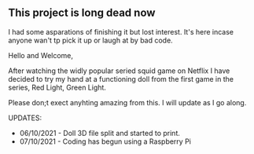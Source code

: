 ## This project is long dead now ##
I had some asparations of finishing it but lost interest.  It's here incase anyone wan't tp pick it up or laugh at by bad code. 


Hello and Welcome,

After watching the widly popular seried squid game on Netflix I have decided to try my hand at a functioning doll from the first game in the series, Red Light, Green Light.

Please don;t exect anyhting amazing from this.  I will update as I go along.

UPDATES:
  - 06/10/2021 - Doll 3D file split and started to print.
  - 07/10/2021 - Coding has begun using a Raspberry Pi
